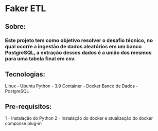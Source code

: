 # Faker ETL

## Sobre:
### Este projeto tem como objetivo resolver o desafio técnico,  no qual ocorre a ingestão de dados aleatórios em um banco PostgreSQL,  a extração desses dados é a união dos mesmos para uma tabela final em csv.

## Tecnologias:
Linux - Ubuntu
Python - 3.9
Container - Docker
Banco de Dados - PostgreSQL 

## Pre-requisitos:
1 - Instalação do Python
2 - Instalação do docker e atualização do docker componse plug-in
